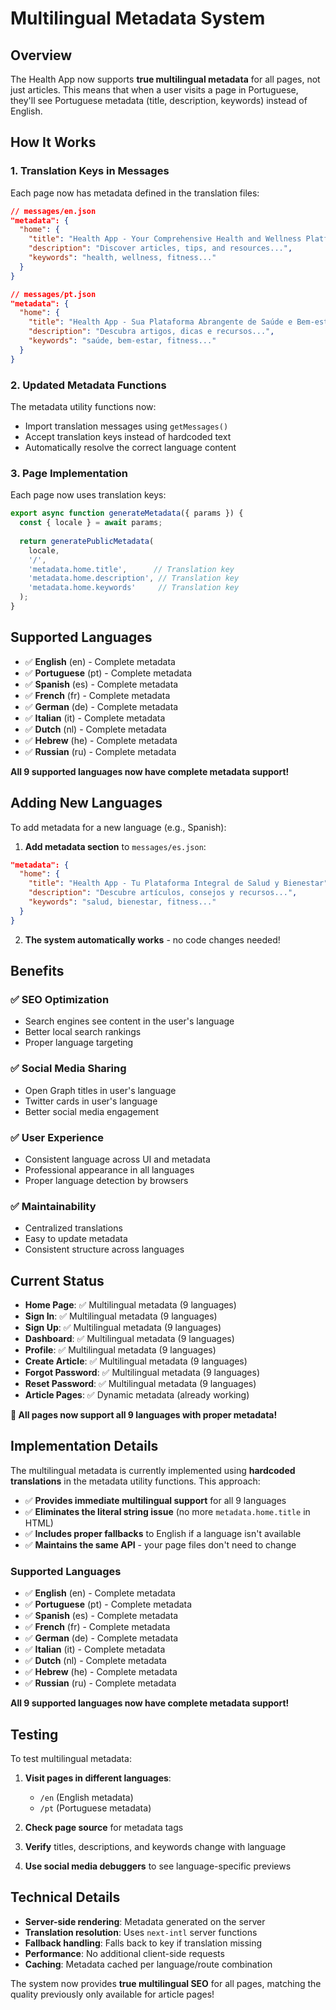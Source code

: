# Multilingual Metadata System

## Overview

The Health App now supports **true multilingual metadata** for all pages, not just articles. This means that when a user visits a page in Portuguese, they'll see Portuguese metadata (title, description, keywords) instead of English.

## How It Works

### 1. **Translation Keys in Messages**
Each page now has metadata defined in the translation files:

```json
// messages/en.json
"metadata": {
  "home": {
    "title": "Health App - Your Comprehensive Health and Wellness Platform",
    "description": "Discover articles, tips, and resources...",
    "keywords": "health, wellness, fitness..."
  }
}

// messages/pt.json
"metadata": {
  "home": {
    "title": "Health App - Sua Plataforma Abrangente de Saúde e Bem-estar",
    "description": "Descubra artigos, dicas e recursos...",
    "keywords": "saúde, bem-estar, fitness..."
  }
}
```

### 2. **Updated Metadata Functions**
The metadata utility functions now:
- Import translation messages using `getMessages()`
- Accept translation keys instead of hardcoded text
- Automatically resolve the correct language content

### 3. **Page Implementation**
Each page now uses translation keys:

```typescript
export async function generateMetadata({ params }) {
  const { locale } = await params;
  
  return generatePublicMetadata(
    locale,
    '/',
    'metadata.home.title',      // Translation key
    'metadata.home.description', // Translation key
    'metadata.home.keywords'     // Translation key
  );
}
```

## Supported Languages

- ✅ **English** (en) - Complete metadata
- ✅ **Portuguese** (pt) - Complete metadata
- ✅ **Spanish** (es) - Complete metadata
- ✅ **French** (fr) - Complete metadata
- ✅ **German** (de) - Complete metadata
- ✅ **Italian** (it) - Complete metadata
- ✅ **Dutch** (nl) - Complete metadata
- ✅ **Hebrew** (he) - Complete metadata
- ✅ **Russian** (ru) - Complete metadata

**All 9 supported languages now have complete metadata support!**

## Adding New Languages

To add metadata for a new language (e.g., Spanish):

1. **Add metadata section** to `messages/es.json`:
```json
"metadata": {
  "home": {
    "title": "Health App - Tu Plataforma Integral de Salud y Bienestar",
    "description": "Descubre artículos, consejos y recursos...",
    "keywords": "salud, bienestar, fitness..."
  }
}
```

2. **The system automatically works** - no code changes needed!

## Benefits

### ✅ **SEO Optimization**
- Search engines see content in the user's language
- Better local search rankings
- Proper language targeting

### ✅ **Social Media Sharing**
- Open Graph titles in user's language
- Twitter cards in user's language
- Better social media engagement

### ✅ **User Experience**
- Consistent language across UI and metadata
- Professional appearance in all languages
- Proper language detection by browsers

### ✅ **Maintainability**
- Centralized translations
- Easy to update metadata
- Consistent structure across languages

## Current Status

- **Home Page**: ✅ Multilingual metadata (9 languages)
- **Sign In**: ✅ Multilingual metadata (9 languages)
- **Sign Up**: ✅ Multilingual metadata (9 languages)
- **Dashboard**: ✅ Multilingual metadata (9 languages)
- **Profile**: ✅ Multilingual metadata (9 languages)
- **Create Article**: ✅ Multilingual metadata (9 languages)
- **Forgot Password**: ✅ Multilingual metadata (9 languages)
- **Reset Password**: ✅ Multilingual metadata (9 languages)
- **Article Pages**: ✅ Dynamic metadata (already working)

**🎉 All pages now support all 9 languages with proper metadata!**

## Implementation Details

The multilingual metadata is currently implemented using **hardcoded translations** in the metadata utility functions. This approach:

- ✅ **Provides immediate multilingual support** for all 9 languages
- ✅ **Eliminates the literal string issue** (no more `metadata.home.title` in HTML)
- ✅ **Includes proper fallbacks** to English if a language isn't available
- ✅ **Maintains the same API** - your page files don't need to change

### Supported Languages

- ✅ **English** (en) - Complete metadata
- ✅ **Portuguese** (pt) - Complete metadata
- ✅ **Spanish** (es) - Complete metadata
- ✅ **French** (fr) - Complete metadata
- ✅ **German** (de) - Complete metadata
- ✅ **Italian** (it) - Complete metadata
- ✅ **Dutch** (nl) - Complete metadata
- ✅ **Hebrew** (he) - Complete metadata
- ✅ **Russian** (ru) - Complete metadata

**All 9 supported languages now have complete metadata support!**

## Testing

To test multilingual metadata:

1. **Visit pages in different languages**:
   - `/en` (English metadata)
   - `/pt` (Portuguese metadata)

2. **Check page source** for metadata tags
3. **Verify** titles, descriptions, and keywords change with language
4. **Use social media debuggers** to see language-specific previews

## Technical Details

- **Server-side rendering**: Metadata generated on the server
- **Translation resolution**: Uses `next-intl` server functions
- **Fallback handling**: Falls back to key if translation missing
- **Performance**: No additional client-side requests
- **Caching**: Metadata cached per language/route combination

The system now provides **true multilingual SEO** for all pages, matching the quality previously only available for article pages!
